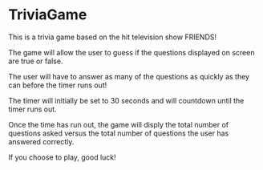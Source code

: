 # TriviaGame

This is a trivia game based on the hit television show FRIENDS! 

The game will allow the user to guess if the questions displayed on screen are true or false.

The user will have to answer as many of the questions as quickly as they can before the timer runs out!

The timer will initially be set to 30 seconds and will countdown until the timer runs out.

Once the time has run out, the game will disply the total number of questions asked versus the total number of questions the user has answered correctly.

If you choose to play, good luck!
